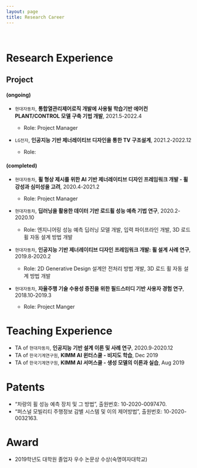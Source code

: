 ```yaml
---
layout: page
title: Research Career
---
```


<br/>

# Research Experience

## Project

#### (ongoing)
* `현대자동차`, **통합열관리제어로직 개발에 사용될 학습기반 에어컨 PLANT/CONTROL 모델 구축 기법 개발**, 2021.5-2022.4
  * Role: Project Manager 


* `LG전자`, **인공지능 기반 제너레이티브 디자인을 통한 TV 구조설계**, 2021.2-2022.12
  * Role: 


#### (completed)

* `현대자동차`, **휠 형상 제시를 위한 AI 기반 제너레이티브 디자인 프레임워크 개발 - 휠 강성과 심미성을 고려**, 2020.4-2021.2
  * Role: Project Manager 


* `현대자동차`, **딥러닝을 활용한 데이터 기반 로드휠 성능 예측 기법 연구**, 2020.2-2020.10
  * Role: 엔지니어링 성능 예측 딥러닝 모델 개발, 입력 파이프라인 개발, 3D 로드휠 자동 설계 방법 개발 


* `현대자동차`, **인공지능 기반 제너레이티브 디자인 프레임워크 개발: 휠 설계 사례 연구**, 2019.8-2020.2
  * Role: 2D Generative Design 설계안 전처리 방법 개발, 3D 로드 휠 자동 설계 방법 개발 


* `현대자동차`, **자율주행 기술 수용성 증진을 위한 필드스터디 기반 사용자 경험 연구**, 2018.10-2019.3
  * Role: Project Manger


# Teaching Experience

* TA of `현대자동차`, **인공지능 기반 설계 이론 및 사례 연구**, 2020.9-2020.12
* TA of `한국기계연구원`, **KIMM AI 윈터스쿨 - 비지도 학습**, Dec 2019
* TA of `한국기계연구원`, **KIMM AI 서머스쿨 - 생성 모델의 이론과 실습**, Aug 2019

# Patents

- “차량의 휠 성능 예측 장치 및 그 방법”, 출원번호: 10-2020-0097470.
- “퍼스널 모빌리티 주행정보 감별 시스템 및 이의 제어방법”, 출원번호: 10-2020-0032163.

# Award

* 2019학년도 대학원 졸업자 우수 논문상 수상(숙명여자대학교)
